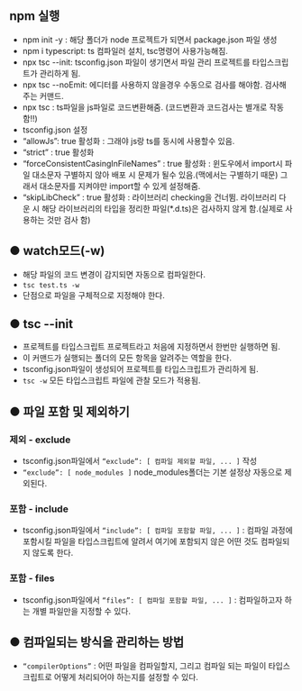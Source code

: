 ## npm 실행

- npm init -y : 해당 폴더가 node 프로젝트가 되면서 package.json 파일 생성
- npm i typescript: ts 컴파일러 설치, tsc명령어 사용가능해짐.
- npx tsc --init: tsconfig.json 파일이 생기면서 파일 관리 프로젝트를 타입스크립트가 관리하게 됨.
- npx tsc --noEmit: 에디터를 사용하지 않을경우 수동으로 검사를 해야함. 검사해주는 커맨드.
- npx tsc : ts파일을 js파일로 코드변환해줌. (코드변환과 코드검사는 별개로 작동함!!)
- tsconfig.json 설정
- “allowJs”: true 활성화 : 그래야 js랑 ts를 동시에 사용할수 있음.
- “strict” : true 활성화
- “forceConsistentCasingInFileNames” : true 활성화 : 윈도우에서 import시 파일 대소문자 구별하지 않아 배포 시 문제가 될수 있음.(맥에서는 구별하기 때문) 그래서 대소문자를 지켜야만 import할 수 있게 설정해줌.
- “skipLibCheck” : true 활성화 : 라이브러리 checking을 건너뜀. 라이브러리 다운 시 해당 라이브러리의 타입을 정리한 파일(\*.d.ts)은 검사하지 않게 함.(실제로 사용하는 것만 검사 함)

## ● watch모드(-w)

- 해당 파일의 코드 변경이 감지되면 자동으로 컴파일한다.
- `tsc test.ts -w`
- 단점으로 파일을 구체적으로 지정해야 한다.

## ● tsc --init

- 프로젝트를 타입스크립트 프로젝트라고 처음에 지정하면서 한번만 실행하면 됨.
- 이 커맨드가 실행되는 폴더의 모든 항목을 알려주는 역할을 한다.
- tsconfig.json파일이 생성되어 프로젝트를 타입스크립트가 관리하게 됨.
- `tsc -w` 모든 타입스크립트 파일에 관찰 모드가 적용됨.

## ● 파일 포함 및 제외하기

### 제외 - exclude

- tsconfig.json파일에서 `“exclude”: [ 컴파일 제외할 파일, ... ]` 작성
- `“exclude”: [ node_modules ]` node_modules폴더는 기본 설정상 자동으로 제외된다.

### 포함 - include

- tsconfig.json파일에서 `“include”: [ 컴파일 포함할 파일, ... ]`
  : 컴파일 과정에 포함시킬 파일을 타입스크립트에 알려서 여기에 포함되지 않은 어떤 것도 컴파일되지 않도록 한다.

### 포함 - files

- tsconfig.json파일에서 `“files”: [ 컴파일 포함할 파일, ... ]`
  : 컴파일하고자 하는 개별 파일만을 지정할 수 있다.

## ● 컴파일되는 방식을 관리하는 방법

- `“compilerOptions”`
  : 어떤 파일을 컴파일할지, 그리고 컴파일 되는 파일이 타입스크립트로 어떻게 처리되어야 하는지를 설정할 수 있다.
